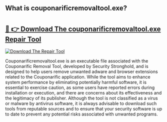 ## What is couponarificremovaltool.exe? 

# <h2><a href="https://exedetect.com/download.php?couponarificremovaltool.exe">🔗 👉 Download The couponarificremovaltool.exe Repair Tool</a></h2>

[![Download The Repair Tool](https://exedetect.com/download-button.jpg)](https://exedetect.com/download.php?couponarificremovaltool.exe)

Couponarificremovaltool.exe is an executable file associated with the Couponarific Removal Tool, developed by Security Stronghold, and is designed to help users remove unwanted adware and browser extensions related to the Couponarific application. While the tool aims to enhance system performance by eliminating potentially harmful software, it is essential to exercise caution, as some users have reported errors during installation or execution, and there are concerns about its effectiveness and the legitimacy of its publisher. Although the tool is not classified as a virus or malware by antivirus software, it is always advisable to download such tools from reputable sources and to ensure that your security software is up to date to prevent any potential risks associated with unwanted programs.